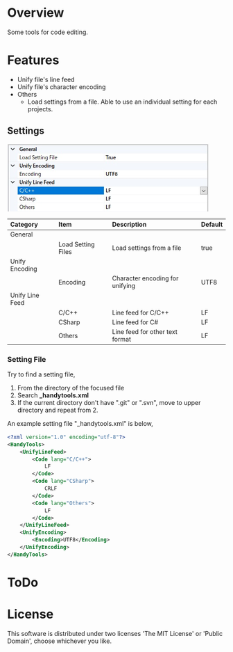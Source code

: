 # Overview
Some tools for code editing.

# Features

- Unify file's line feed
- Unify file's character encoding
- Others
  - Load settings from a file. Able to use an individual setting for each projects.

## Settings

![](./doc/Settings.jpg)

| Category        | Item               | Description                                     | Default       |
| :---            | :----------------- | :---------------------------------------------- | :------------ |
| General         |                    |                                                 |               |
|                 | Load Setting Files | Load settings from a file                       | true          |
| Unify Encoding  |                    |                                                 |               |
|                 | Encoding           | Character encoding for unifying                 | UTF8          |
| Unify Line Feed |                    |                                                 |               |
|                 | C/C++              | Line feed for C/C++                             | LF            |
|                 | CSharp             | Line feed for C#                                | LF            |
|                 | Others             | Line feed for other text format                 | LF            |

### Setting File
Try to find a setting file,
1. From the directory of the focused file
2. Search **_handytools.xml**
3. If the current directory don't have ".git" or ".svn", move to upper directory and repeat from 2.

An example setting file "_handytools.xml" is below,

```xml
<?xml version="1.0" encoding="utf-8"?>
<HandyTools>
    <UnifyLineFeed>
        <Code lang="C/C++">
            LF
        </Code>
        <Code lang="CSharp">
            CRLF
        </Code>
        <Code lang="Others">
            LF
        </Code>
    </UnifyLineFeed>
    <UnifyEncoding>
        <Encoding>UTF8</Encoding>
    </UnifyEncoding>
</HandyTools>
```

# ToDo

# License
This software is distributed under two licenses 'The MIT License' or 'Public Domain', choose whichever you like.

